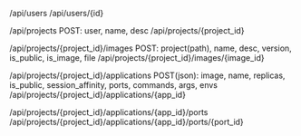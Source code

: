/api/users
/api/users/{id}

/api/projects
POST: user, name, desc
/api/projects/{project_id}

/api/projects/{project_id}/images
POST: project(path), name, desc, version, is_public, is_image, file
/api/projects/{project_id}/images/{image_id}

/api/projects/{project_id}/applications
POST(json): image, name, replicas, is_public, session_affinity, ports, commands, args, envs
/api/projects/{project_id}/applications/{app_id}

/api/projects/{project_id}/applications/{app_id}/ports
/api/projects/{project_id}/applications/{app_id}/ports/{port_id}
